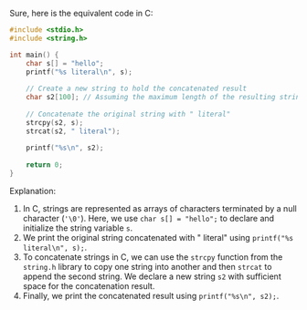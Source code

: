  Sure, here is the equivalent code in C:

```c
#include <stdio.h>
#include <string.h>

int main() {
    char s[] = "hello";
    printf("%s literal\n", s);
    
    // Create a new string to hold the concatenated result
    char s2[100]; // Assuming the maximum length of the resulting string will not exceed 99 characters + null terminator
    
    // Concatenate the original string with " literal"
    strcpy(s2, s);
    strcat(s2, " literal");
    
    printf("%s\n", s2);
    
    return 0;
}
```

Explanation:
1. In C, strings are represented as arrays of characters terminated by a null character (`'\0'`). Here, we use `char s[] = "hello";` to declare and initialize the string variable `s`.
2. We print the original string concatenated with " literal" using `printf("%s literal\n", s);`.
3. To concatenate strings in C, we can use the `strcpy` function from the `string.h` library to copy one string into another and then `strcat` to append the second string. We declare a new string `s2` with sufficient space for the concatenation result.
4. Finally, we print the concatenated result using `printf("%s\n", s2);`.
